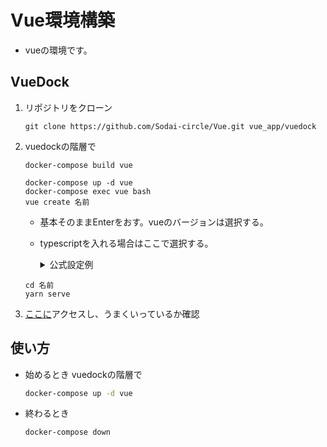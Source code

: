 # Vue環境構築

- vueの環境です。

## VueDock

1. リポジトリをクローン

   ```
   git clone https://github.com/Sodai-circle/Vue.git vue_app/vuedock
   ```

2. vuedockの階層で

   ```
   docker-compose build vue
   ```
   
   ```
   docker-compose up -d vue
   docker-compose exec vue bash
   vue create 名前
   ```

   - 基本そのままEnterをおす。vueのバージョンは選択する。
   - typescriptを入れる場合はここで選択する。
      <details>
      <summary>公式設定例</summary>
         
         ```
         // tsconfig.json
         {
         "compilerOptions": {
            // this aligns with Vue's browser support
            "target": "es5",
            // this enables stricter inference for data properties on `this`
            "strict": true,
            // if using webpack 2+ or rollup, to leverage tree shaking:
            "module": "es2015",
            "moduleResolution": "node"
         }
         }
         ```

      </details>
   
   ```
   cd 名前
   yarn serve
   ```

3. [ここに](http://localhost:8080)アクセスし、うまくいっているか確認


## 使い方

- 始めるとき vuedockの階層で
   ```bash
   docker-compose up -d vue
   ```
- 終わるとき
   ```bash
   docker-compose down
   ```

   
